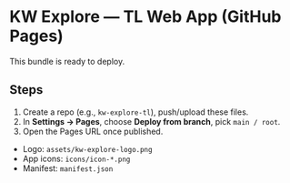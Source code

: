 # KW Explore — TL Web App (GitHub Pages)

This bundle is ready to deploy.

## Steps
1) Create a repo (e.g., `kw-explore-tl`), push/upload these files.
2) In **Settings → Pages**, choose **Deploy from branch**, pick `main / root`.
3) Open the Pages URL once published.

- Logo: `assets/kw-explore-logo.png`
- App icons: `icons/icon-*.png`
- Manifest: `manifest.json`
